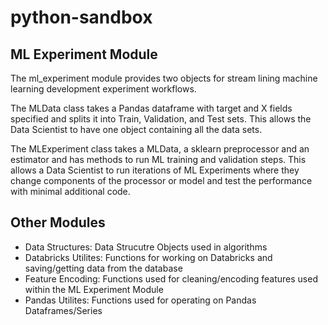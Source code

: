 # python-sandbox

## ML Experiment Module
The ml_experiment module provides two objects for stream lining machine learning development experiment workflows.

The MLData class takes a Pandas dataframe with target and X fields specified and splits it into Train, Validation, and Test sets. This allows the Data Scientist to have one object containing all the data sets.

The MLExperiment class takes a MLData, a sklearn preprocessor and an estimator and has methods to run ML training and validation steps. This allows a Data Scientist to run iterations of ML Experiments where they change components of the processor or model and test the performance with minimal additional code.


## Other Modules

 - Data Structures: Data Strucutre Objects used in algorithms
 - Databricks Utilites: Functions for working on Databricks and saving/getting data from the database
 - Feature Encoding: Functions used for cleaning/encoding features used within the ML Experiment Module
 - Pandas Utilites: Functions used for operating on Pandas Dataframes/Series 
